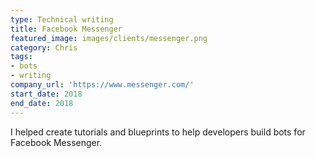 ```yaml
---
type: Technical writing
title: Facebook Messenger
featured_image: images/clients/messenger.png
category: Chris
tags:
- bots
- writing
company_url: 'https://www.messenger.com/'
start_date: 2018
end_date: 2018
---
```


I helped create tutorials and blueprints to help developers build bots for Facebook Messenger.
